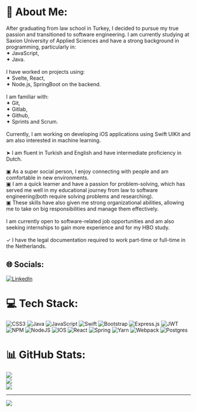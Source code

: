 # 💫 About Me:
After graduating from law school in Turkey, I decided to pursue my true passion and transitioned to software engineering. I am currently studying at Saxion University of Applied Sciences and have a strong background in programming, particularly in:<br>✦ JavaScript,<br>✦ Java. <br><br>I have worked on projects using:<br>✦ Svelte, React,<br>✦ Node.js, SpringBoot on the backend.<br><br>I am familiar with:<br>✦ Git,<br>✦ Gitlab,<br>✦ Github,<br>✦ Sprints and Scrum.<br><br>Currently, I am working on developing iOS applications using Swift UIKit and am also interested in machine learning. <br><br>➤ I am fluent in Turkish and English and have intermediate proficiency in Dutch.<br><br>▣ As a super social person, I enjoy connecting with people and am comfortable in new environments. <br>▣ I am a quick learner and have a passion for problem-solving, which has served me well in my educational journey from law to software engineering(both require solving problems and researching). <br>▣ These skills have also given me strong organizational abilities, allowing me to take on big responsibilities and manage them effectively.<br><br>I am currently open to software-related job opportunities and am also seeking internships to gain more experience and for my HBO study. <br><br>✓ I have the legal documentation required to work part-time or full-time in the Netherlands.


## 🌐 Socials:
[![LinkedIn](https://img.shields.io/badge/LinkedIn-%230077B5.svg?logo=linkedin&logoColor=white)](https://linkedin.com/in/harunmertgokcegoz) 

# 💻 Tech Stack:
![CSS3](https://img.shields.io/badge/css3-%231572B6.svg?style=plastic&logo=css3&logoColor=white) ![Java](https://img.shields.io/badge/java-%23ED8B00.svg?style=plastic&logo=java&logoColor=white) ![JavaScript](https://img.shields.io/badge/javascript-%23323330.svg?style=plastic&logo=javascript&logoColor=%23F7DF1E) ![Swift](https://img.shields.io/badge/swift-F54A2A?style=plastic&logo=swift&logoColor=white) ![Bootstrap](https://img.shields.io/badge/bootstrap-%23563D7C.svg?style=plastic&logo=bootstrap&logoColor=white) ![Express.js](https://img.shields.io/badge/express.js-%23404d59.svg?style=plastic&logo=express&logoColor=%2361DAFB) ![JWT](https://img.shields.io/badge/JWT-black?style=plastic&logo=JSON%20web%20tokens) ![NPM](https://img.shields.io/badge/NPM-%23000000.svg?style=plastic&logo=npm&logoColor=white) ![NodeJS](https://img.shields.io/badge/node.js-6DA55F?style=plastic&logo=node.js&logoColor=white) ![IOS](https://img.shields.io/badge/IOS-%2320232a.svg?style=plastic&logo=apple&logoColor=white) ![React](https://img.shields.io/badge/react-%2320232a.svg?style=plastic&logo=react&logoColor=%2361DAFB) ![Spring](https://img.shields.io/badge/spring-%236DB33F.svg?style=plastic&logo=spring&logoColor=white) ![Yarn](https://img.shields.io/badge/yarn-%232C8EBB.svg?style=plastic&logo=yarn&logoColor=white) ![Webpack](https://img.shields.io/badge/webpack-%238DD6F9.svg?style=plastic&logo=webpack&logoColor=black) ![Postgres](https://img.shields.io/badge/postgres-%23316192.svg?style=plastic&logo=postgresql&logoColor=white)
# 📊 GitHub Stats:
![](https://github-readme-stats.vercel.app/api?username=harungokcegoz&theme=tokyonight&hide_border=false&include_all_commits=true&count_private=true)<br/>
![](https://github-readme-streak-stats.herokuapp.com/?user=harungokcegoz&theme=tokyonight&hide_border=false)<br/>
![](https://github-readme-stats.vercel.app/api/top-langs/?username=harungokcegoz&theme=tokyonight&hide_border=false&include_all_commits=true&count_private=true&layout=compact)

---
[![](https://visitcount.itsvg.in/api?id=harungokcegoz&icon=2&color=0)](https://visitcount.itsvg.in)

<!-- Proudly created with GPRM ( https://gprm.itsvg.in ) -->
